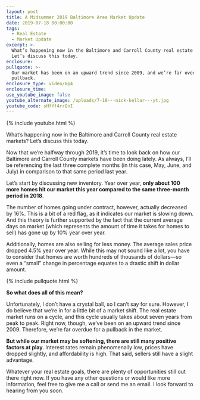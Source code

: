 ```yaml
---
layout: post
title: A Midsummer 2019 Baltimore Area Market Update
date: 2019-07-18 00:00:00
tags:
  - Real Estate
  - Market Update
excerpt: >-
  What’s happening now in the Baltimore and Carroll County real estate markets?
  Let’s discuss this today.
enclosure:
pullquote: >-
  Our market has been on an upward trend since 2009, and we’re far overdue for a
  pullback.
enclosure_type: video/mp4
enclosure_time:
use_youtube_image: false
youtube_alternate_image: /uploads/7-18---nick-kellar---yt.jpg
youtube_code: sHfYf4rrQnI
---
```


{% include youtube.html %}

What’s happening now in the Baltimore and Carroll County real estate markets? Let’s discuss this today.

Now that we’re halfway through 2019, it’s time to look back on how our Baltimore and Carroll County markets have been doing lately. As always, I’ll be referencing the last three complete months (in this case, May, June, and July) in comparison to that same period last year.

Let’s start by discussing new inventory. Year over year, **only about 100 more homes hit our market this year compared to the same three-month period in 2018**.

The number of homes going under contract, however, actually decreased by 16%. This is a bit of a red flag, as it indicates our market is slowing down. And this theory is further supported by the fact that the current average days on market (which represents the amount of time it takes for homes to sell) has gone up by 10% year over year.

Additionally, homes are also selling for less money. The average sales price dropped 4.5% year over year. While this may not sound like a lot, you have to consider that homes are worth hundreds of thousands of dollars—so even a “small” change in percentage equates to a drastic shift in dollar amount.

{% include pullquote.html %}

**So what does all of this mean?**

Unfortunately, I don’t have a crystal ball, so I can’t say for sure. However, I do believe that we’re in for a little bit of a market shift. The real estate market runs on a cycle, and this cycle usually takes about seven years from peak to peak. Right now, though, we’ve been on an upward trend since 2009. Therefore, we’re far overdue for a pullback in the market.

**But while our market may be softening, there are still many positive factors at play**. Interest rates remain phenomenally low, prices have dropped slightly, and affordability is high. That said, sellers still have a slight advantage.

Whatever your real estate goals, there are plenty of opportunities still out there right now. If you have any other questions or would like more information, feel free to give me a call or send me an email. I look forward to hearing from you soon.